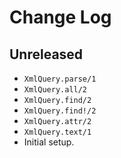 # Change Log

## Unreleased

- `XmlQuery.parse/1`
- `XmlQuery.all/2`
- `XmlQuery.find/2`
- `XmlQuery.find!/2`
- `XmlQuery.attr/2`
- `XmlQuery.text/1`
- Initial setup.

